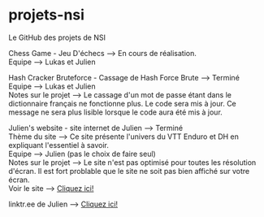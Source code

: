 # projets-nsi
Le GitHub des projets de NSI   
   
Chess Game - Jeu D'échecs --> En cours de réalisation.   
Equipe --> Lukas et Julien   
   
Hash Cracker Bruteforce - Cassage de Hash Force Brute --> Terminé    
Equipe --> Lukas et Julien    
Notes sur le projet --> Le cassage d'un mot de passe étant dans le dictionnaire français ne fonctionne plus. Le code sera mis à jour. Ce message ne sera plus lisible lorsque le code aura été mis à jour.    
     
Julien's website - site internet de Julien --> Terminé    
Thème du site --> Ce site présente l'univers du VTT Enduro et DH en expliquant l'essentiel à savoir.   
Equipe --> Julien (pas le choix de faire seul)    
Notes sur le projet --> Le site n'est pas optimisé pour toutes les résolution d'écran. Il est fort problable que le site ne soit pas bien affiché sur votre écran.  
Voir le site --> <a href="https://ju-lit-hein.github.io/vtt/accueil.html" target="_blank">Cliquez ici!</a>  
  
  
linktr.ee de Julien --> <a href="https://linktr.ee/julithein">Cliquez ici!</a>
